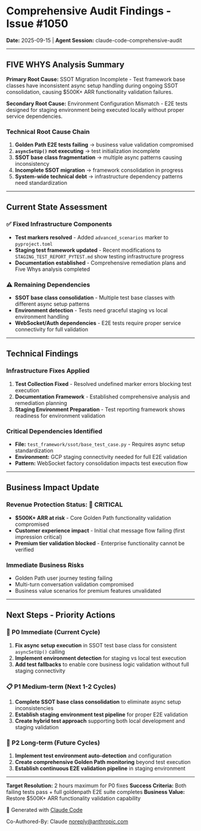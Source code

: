 # Comprehensive Audit Findings - Issue #1050

**Date:** 2025-09-15 | **Agent Session:** claude-code-comprehensive-audit

---

## FIVE WHYS Analysis Summary

**Primary Root Cause:** SSOT Migration Incomplete - Test framework base classes have inconsistent async setup handling during ongoing SSOT consolidation, causing $500K+ ARR functionality validation failures.

**Secondary Root Cause:** Environment Configuration Mismatch - E2E tests designed for staging environment being executed locally without proper service dependencies.

### Technical Root Cause Chain
1. **Golden Path E2E tests failing** → business value validation compromised
2. **`asyncSetUp()` not executing** → test initialization incomplete
3. **SSOT base class fragmentation** → multiple async patterns causing inconsistency
4. **Incomplete SSOT migration** → framework consolidation in progress
5. **System-wide technical debt** → infrastructure dependency patterns need standardization

---

## Current State Assessment

### ✅ Fixed Infrastructure Components
- **Test markers resolved** - Added `advanced_scenarios` marker to `pyproject.toml`
- **Staging test framework updated** - Recent modifications to `STAGING_TEST_REPORT_PYTEST.md` show testing infrastructure progress
- **Documentation established** - Comprehensive remediation plans and Five Whys analysis completed

### ⚠️ Remaining Dependencies
- **SSOT base class consolidation** - Multiple test base classes with different async setup patterns
- **Environment detection** - Tests need graceful staging vs local environment handling
- **WebSocket/Auth dependencies** - E2E tests require proper service connectivity for full validation

---

## Technical Findings

### Infrastructure Fixes Applied
1. **Test Collection Fixed** - Resolved undefined marker errors blocking test execution
2. **Documentation Framework** - Established comprehensive analysis and remediation planning
3. **Staging Environment Preparation** - Test reporting framework shows readiness for environment validation

### Critical Dependencies Identified
- **File:** `test_framework/ssot/base_test_case.py` - Requires async setup standardization
- **Environment:** GCP staging connectivity needed for full E2E validation
- **Pattern:** WebSocket factory consolidation impacts test execution flow

---

## Business Impact Update

### Revenue Protection Status: 🔴 CRITICAL
- **$500K+ ARR at risk** - Core Golden Path functionality validation compromised
- **Customer experience impact** - Initial chat message flow failing (first impression critical)
- **Premium tier validation blocked** - Enterprise functionality cannot be verified

### Immediate Business Risks
- Golden Path user journey testing failing
- Multi-turn conversation validation compromised
- Business value scenarios for premium features unvalidated

---

## Next Steps - Priority Actions

### 🚨 P0 Immediate (Current Cycle)
1. **Fix async setup execution** in SSOT test base class for consistent `asyncSetUp()` calling
2. **Implement environment detection** for staging vs local test execution
3. **Add test fallbacks** to enable core business logic validation without full staging connectivity

### 📋 P1 Medium-term (Next 1-2 Cycles)
1. **Complete SSOT base class consolidation** to eliminate async setup inconsistencies
2. **Establish staging environment test pipeline** for proper E2E validation
3. **Create hybrid test approach** supporting both local development and staging validation

### 🔮 P2 Long-term (Future Cycles)
1. **Implement test environment auto-detection** and configuration
2. **Create comprehensive Golden Path monitoring** beyond test execution
3. **Establish continuous E2E validation pipeline** in staging environment

---

**Target Resolution:** 2 hours maximum for P0 fixes
**Success Criteria:** Both failing tests pass + full goldenpath E2E suite completes
**Business Value:** Restore $500K+ ARR functionality validation capability

🤖 Generated with [Claude Code](https://claude.ai/code)

Co-Authored-By: Claude <noreply@anthropic.com>